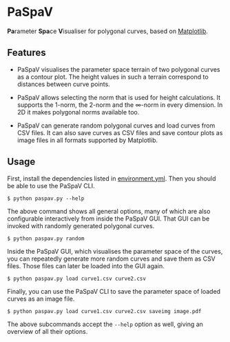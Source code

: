 # PaSpaV

**Pa**rameter **Spa**ce **V**isualiser for polygonal curves, based on [Matplotlib](https://matplotlib.org/).


## Features

- PaSpaV visualises the parameter space terrain of two polygonal curves as a contour plot.
  The height values in such a terrain correspond to distances between curve points.

- PaSpaV allows selecting the norm that is used for height calculations.
  It supports the $1$-norm, the $2$-norm and the $\infty$-norm in every dimension.
  In 2D it makes polygonal norms available too.

- PaSpaV can generate random polygonal curves and load curves from CSV files.
  It can also save curves as CSV files and save contour plots as image files in all formats supported by Matplotlib.


## Usage

First, install the dependencies listed in [environment.yml](./environment.yml).
Then you should be able to use the PaSpaV CLI.

```console
$ python paspav.py --help
```

The above command shows all general options, many of which are also configurable interactively from inside the PaSpaV GUI.
That GUI can be invoked with randomly generated polygonal curves.

```console
$ python paspav.py random
```

Inside the PaSpaV GUI, which visualises the parameter space of the curves, you can repeatedly generate more random curves and save them as CSV files.
Those files can later be loaded into the GUI again.

```console
$ python paspav.py load curve1.csv curve2.csv
```

Finally, you can use the PaSpaV CLI to save the parameter space of loaded curves as an image file.

```console
$ python paspav.py load curve1.csv curve2.csv saveimg image.pdf
```

The above subcommands accept the ```--help``` option as well, giving an overview of all their options.
